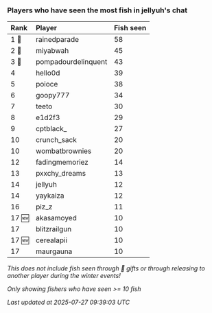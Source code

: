 ### Players who have seen the most fish in jellyuh's chat

| Rank  | Player              | Fish seen |
|:------|:--------------------|:----------|
| 1 🥇  | rainedparade        | 58        |
| 2 🥈  | miyabwah            | 45        |
| 3 🥉  | pompadourdelinquent | 43        |
| 4     | hello0d             | 39        |
| 5     | poioce              | 38        |
| 6     | goopy777            | 34        |
| 7     | teeto               | 30        |
| 8     | e1d2f3              | 29        |
| 9     | cptblack_           | 27        |
| 10    | crunch_sack         | 20        |
| 10    | wombatbrownies      | 20        |
| 12    | fadingmemoriez      | 14        |
| 13    | pxxchy_dreams       | 13        |
| 14    | jellyuh             | 12        |
| 14    | yaykaiza            | 12        |
| 16    | piz_z               | 11        |
| 17 🆕 | akasamoyed          | 10        |
| 17    | blitzrailgun        | 10        |
| 17 🆕 | cerealapii          | 10        |
| 17    | maurgauna           | 10        |

_This does not include fish seen through 🎁 gifts or through releasing to another player during the winter events!_

_Only showing fishers who have seen >= 10 fish_

_Last updated at 2025-07-27 09:39:03 UTC_